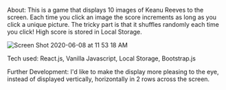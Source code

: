About: This is a game that displays 10 images of Keanu Reeves to the screen. Each time you click an image the score increments as long as you click a unique picture. The tricky part is that it shuffles randomly each time you click! High score is stored in Local Storage. 

![Screen Shot 2020-06-08 at 11 53 18 AM](https://user-images.githubusercontent.com/30880308/84069017-b5d79780-a97e-11ea-8de5-16f30b6b728f.png)

Tech used: React.js, Vanilla Javascript, Local Storage, Bootstrap.js

Further Development: I'd like to make the display more pleasing to the eye, instead of displayed vertically, horizontally in 2 rows across the screen. 
